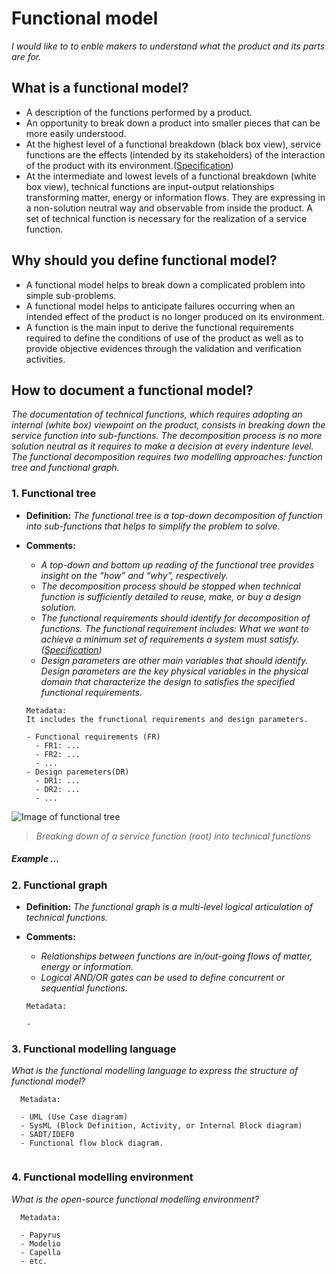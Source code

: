# **Functional model**

*I would like to to enble makers to understand what the product and its parts are for.* 

## **What is a functional model?**

* A description of the functions performed by a product.
* An opportunity to break down a product into smaller pieces that can be more easily understood.
* At the highest level of a functional breakdown (black box view), service functions are the effects (intended by its stakeholders) of the interaction of the product with its environment.([Specification](https://github.com/OPEN-NEXT/wp2.3_template/tree/main/Documentation/2.%20Specification#specification))
* At the intermediate and lowest levels of a functional breakdown (white box view), technical functions are input-output relationships transforming matter, energy or information flows. They are expressing in a non-solution neutral way and observable from inside the product. A set of technical function is necessary for the realization of a service function.

## **Why should you define functional model?**

* A functional model helps to break down a complicated problem into simple sub-problems.
* A functional model helps to anticipate failures occurring when an intended effect of the product is no longer produced on its environment.
* A function is the main input to derive the functional requirements required to define the conditions of use of the product as well as to provide objective evidences through the validation and verification activities. 

## **How to document a functional model?**

*The documentation of technical functions, which requires adopting an internal (white box) viewpoint on the product, consists in breaking down the service function into sub-functions. The decomposition process is no more solution neutral as it requires to make a decision at every indenture level. The functional decomposition requires two modelling approaches: function tree and functional graph.*

 ### **1. Functional tree**

- **Definition:** *The functional tree is a top-down decomposition of function into sub-functions that helps to simplify the problem to solve.*

- **Comments:**

  - *A top-down and bottom up reading of the functional tree provides insight on the “how” and “why”, respectively.*
  - *The decomposition process should be stopped when technical function is sufficiently detailed to reuse, make, or buy a design solution.*
  - *The functional requirements should identify for decomposition of functions. The functional requirement includes: What we want to achieve a minimum set of requirements a system must satisfy.([Specification](https://github.com/OPEN-NEXT/wp2.3_template/tree/main/Documentation/2.%20Specification#specification))*
  - *Design parameters are other main variables that should identify. Design parameters are the key physical variables in the physical domain that characterize the design to satisfies the specified functional requirements.*

  ```
  Metadata:
  It includes the frunctional requirements and design parameters.
  
  - Functional requirements (FR)
    - FR1: ...
    - FR2: ...
    - ...
  - Design paremeters(DR)
    - DR1: ...
    - DR2: ...
    - ...
  ```

![Image of functional tree](https://github.com/OPEN-NEXT/wp2.3_template/blob/main/Sources/Images/Functional%20tree.jpg)

> *Breaking down of a service function (root) into technical functions*

##### *Example* ...


### **2. Functional graph**


- **Definition:** *The functional graph is a multi-level logical articulation of technical functions.*

- **Comments:**

  - *Relationships between functions are in/out-going flows of matter, energy or information.*
  - *Logical AND/OR gates can be used to define concurrent or sequential functions.*

  ```
  Metadata:
  
  - 
  ```

### **3. Functional modelling language**
*What is the functional modelling language to express the structure of functional model?* 

```
  Metadata:
  
  - UML (Use Case diagram)
  - SysML (Block Definition, Activity, or Internal Block diagram)
  - SADT/IDEF0 
  - Functional flow block diagram.
 
  ```
  
  ### **4. Functional modelling environment**
*What is the open-source functional modelling environment?* 

```
  Metadata:
  
  - Papyrus
  - Modelio
  - Capella
  - etc.
  ```
